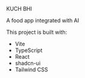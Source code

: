 KUCH BHI

A food app integrated with AI

This project is built with:

- Vite
- TypeScript
- React
- shadcn-ui
- Tailwind CSS
